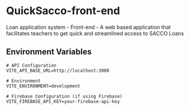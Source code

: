 # QuickSacco-front-end
Loan application system - Front-end - A web based application that facilitates teachers to get quick and streamlined access to SACCO Loans

## Environment Variables
```env
# API Configuration
VITE_API_BASE_URL=http://localhost:3000

# Environment
VITE_ENVIRONMENT=development

# Firebase Configuration (if using Firebase)
VITE_FIREBASE_API_KEY=your-firebase-api-key
```